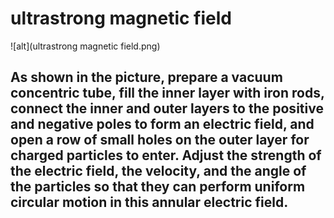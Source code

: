 # ultrastrong magnetic field
![alt](ultrastrong magnetic field.png)
## As shown in the picture, prepare a vacuum concentric tube, fill the inner layer with iron rods, connect the inner and outer layers to the positive and negative poles to form an electric field, and open a row of small holes on the outer layer for charged particles to enter. Adjust the strength of the electric field, the velocity, and the angle of the particles so that they can perform uniform circular motion in this annular electric field.
